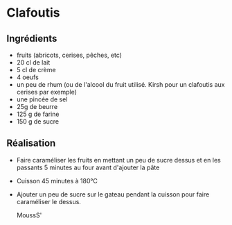 Clafoutis
=========

Ingrédients
-----------

- fruits (abricots, cerises, pêches, etc)
- 20 cl de lait
- 5 cl de crème
- 4 oeufs
- un peu de rhum (ou de l'alcool du fruit utilisé. Kirsh pour un clafoutis aux cerises par exemple)
- une pincée de sel
- 25g de beurre
- 125 g de farine
- 150 g de sucre

Réalisation
-----------

- Faire caraméliser les fruits en mettant un peu de sucre dessus et en les passants 5 minutes au four avant d'ajouter la pâte
- Cuisson 45 minutes à 180°C
- Ajouter un peu de sucre sur le gateau pendant la cuisson pour faire caraméliser le dessus.

    MoussS'
